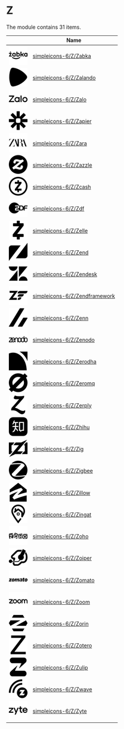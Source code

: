 # Z

The module contains 31 items.



| |Name|
|:---:|---|
| ![illustration of simpleicons-6/Z/Zabka](../../simpleicons-6/Z/Zabka.png) | [simpleicons-6/Z/Zabka](../../simpleicons-6/Z/Zabka.md) |
| ![illustration of simpleicons-6/Z/Zalando](../../simpleicons-6/Z/Zalando.png) | [simpleicons-6/Z/Zalando](../../simpleicons-6/Z/Zalando.md) |
| ![illustration of simpleicons-6/Z/Zalo](../../simpleicons-6/Z/Zalo.png) | [simpleicons-6/Z/Zalo](../../simpleicons-6/Z/Zalo.md) |
| ![illustration of simpleicons-6/Z/Zapier](../../simpleicons-6/Z/Zapier.png) | [simpleicons-6/Z/Zapier](../../simpleicons-6/Z/Zapier.md) |
| ![illustration of simpleicons-6/Z/Zara](../../simpleicons-6/Z/Zara.png) | [simpleicons-6/Z/Zara](../../simpleicons-6/Z/Zara.md) |
| ![illustration of simpleicons-6/Z/Zazzle](../../simpleicons-6/Z/Zazzle.png) | [simpleicons-6/Z/Zazzle](../../simpleicons-6/Z/Zazzle.md) |
| ![illustration of simpleicons-6/Z/Zcash](../../simpleicons-6/Z/Zcash.png) | [simpleicons-6/Z/Zcash](../../simpleicons-6/Z/Zcash.md) |
| ![illustration of simpleicons-6/Z/Zdf](../../simpleicons-6/Z/Zdf.png) | [simpleicons-6/Z/Zdf](../../simpleicons-6/Z/Zdf.md) |
| ![illustration of simpleicons-6/Z/Zelle](../../simpleicons-6/Z/Zelle.png) | [simpleicons-6/Z/Zelle](../../simpleicons-6/Z/Zelle.md) |
| ![illustration of simpleicons-6/Z/Zend](../../simpleicons-6/Z/Zend.png) | [simpleicons-6/Z/Zend](../../simpleicons-6/Z/Zend.md) |
| ![illustration of simpleicons-6/Z/Zendesk](../../simpleicons-6/Z/Zendesk.png) | [simpleicons-6/Z/Zendesk](../../simpleicons-6/Z/Zendesk.md) |
| ![illustration of simpleicons-6/Z/Zendframework](../../simpleicons-6/Z/Zendframework.png) | [simpleicons-6/Z/Zendframework](../../simpleicons-6/Z/Zendframework.md) |
| ![illustration of simpleicons-6/Z/Zenn](../../simpleicons-6/Z/Zenn.png) | [simpleicons-6/Z/Zenn](../../simpleicons-6/Z/Zenn.md) |
| ![illustration of simpleicons-6/Z/Zenodo](../../simpleicons-6/Z/Zenodo.png) | [simpleicons-6/Z/Zenodo](../../simpleicons-6/Z/Zenodo.md) |
| ![illustration of simpleicons-6/Z/Zerodha](../../simpleicons-6/Z/Zerodha.png) | [simpleicons-6/Z/Zerodha](../../simpleicons-6/Z/Zerodha.md) |
| ![illustration of simpleicons-6/Z/Zeromq](../../simpleicons-6/Z/Zeromq.png) | [simpleicons-6/Z/Zeromq](../../simpleicons-6/Z/Zeromq.md) |
| ![illustration of simpleicons-6/Z/Zerply](../../simpleicons-6/Z/Zerply.png) | [simpleicons-6/Z/Zerply](../../simpleicons-6/Z/Zerply.md) |
| ![illustration of simpleicons-6/Z/Zhihu](../../simpleicons-6/Z/Zhihu.png) | [simpleicons-6/Z/Zhihu](../../simpleicons-6/Z/Zhihu.md) |
| ![illustration of simpleicons-6/Z/Zig](../../simpleicons-6/Z/Zig.png) | [simpleicons-6/Z/Zig](../../simpleicons-6/Z/Zig.md) |
| ![illustration of simpleicons-6/Z/Zigbee](../../simpleicons-6/Z/Zigbee.png) | [simpleicons-6/Z/Zigbee](../../simpleicons-6/Z/Zigbee.md) |
| ![illustration of simpleicons-6/Z/Zillow](../../simpleicons-6/Z/Zillow.png) | [simpleicons-6/Z/Zillow](../../simpleicons-6/Z/Zillow.md) |
| ![illustration of simpleicons-6/Z/Zingat](../../simpleicons-6/Z/Zingat.png) | [simpleicons-6/Z/Zingat](../../simpleicons-6/Z/Zingat.md) |
| ![illustration of simpleicons-6/Z/Zoho](../../simpleicons-6/Z/Zoho.png) | [simpleicons-6/Z/Zoho](../../simpleicons-6/Z/Zoho.md) |
| ![illustration of simpleicons-6/Z/Zoiper](../../simpleicons-6/Z/Zoiper.png) | [simpleicons-6/Z/Zoiper](../../simpleicons-6/Z/Zoiper.md) |
| ![illustration of simpleicons-6/Z/Zomato](../../simpleicons-6/Z/Zomato.png) | [simpleicons-6/Z/Zomato](../../simpleicons-6/Z/Zomato.md) |
| ![illustration of simpleicons-6/Z/Zoom](../../simpleicons-6/Z/Zoom.png) | [simpleicons-6/Z/Zoom](../../simpleicons-6/Z/Zoom.md) |
| ![illustration of simpleicons-6/Z/Zorin](../../simpleicons-6/Z/Zorin.png) | [simpleicons-6/Z/Zorin](../../simpleicons-6/Z/Zorin.md) |
| ![illustration of simpleicons-6/Z/Zotero](../../simpleicons-6/Z/Zotero.png) | [simpleicons-6/Z/Zotero](../../simpleicons-6/Z/Zotero.md) |
| ![illustration of simpleicons-6/Z/Zulip](../../simpleicons-6/Z/Zulip.png) | [simpleicons-6/Z/Zulip](../../simpleicons-6/Z/Zulip.md) |
| ![illustration of simpleicons-6/Z/Zwave](../../simpleicons-6/Z/Zwave.png) | [simpleicons-6/Z/Zwave](../../simpleicons-6/Z/Zwave.md) |
| ![illustration of simpleicons-6/Z/Zyte](../../simpleicons-6/Z/Zyte.png) | [simpleicons-6/Z/Zyte](../../simpleicons-6/Z/Zyte.md) |




